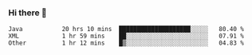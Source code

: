 ### Hi there 👋

<!--
**urzz/urzz** is a ✨ _special_ ✨ repository because its `README.md` (this file) appears on your GitHub profile.

Here are some ideas to get you started:

- 🔭 I’m currently working on ...
- 🌱 I’m currently learning ...
- 👯 I’m looking to collaborate on ...
- 🤔 I’m looking for help with ...
- 💬 Ask me about ...
- 📫 How to reach me: ...
- 😄 Pronouns: ...
- ⚡ Fun fact: ...
-->

<!--START_SECTION:waka-->

```text
Java           20 hrs 10 mins  ████████████████████░░░░░   80.40 %
XML            1 hr 59 mins    ██░░░░░░░░░░░░░░░░░░░░░░░   07.91 %
Other          1 hr 12 mins    █▒░░░░░░░░░░░░░░░░░░░░░░░   04.83 %
```

<!--END_SECTION:waka-->
